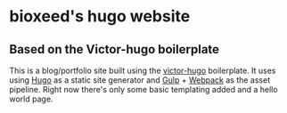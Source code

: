 # bioxeed's hugo website

## Based on the Victor-hugo boilerplate

This is a blog/portfolio site built using the [victor-hugo](https://github.com/netlify/victor-hugo) boilerplate.  It uses using [Hugo](https://gohugo.io/) as a static site generator and [Gulp](https://gulpjs.com/) + [Webpack](https://webpack.js.org/) as the asset pipeline.  Right now there's only some basic templating added and a hello world page.
